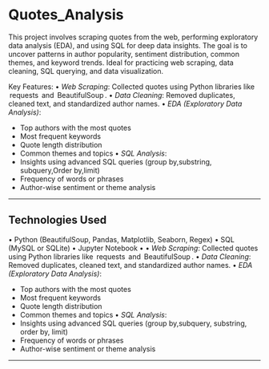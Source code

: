 # Quotes_Analysis
This project involves scraping quotes from the web, performing exploratory data analysis (EDA), and using SQL for deep data insights. The goal is to uncover patterns in author popularity, sentiment distribution, common themes, and keyword trends. Ideal for practicing web scraping, data cleaning, SQL querying, and data visualization.

Key Features:
•⁠  ⁠*Web Scraping*: Collected quotes using Python libraries like ⁠ requests ⁠ and ⁠ BeautifulSoup ⁠.
•⁠  ⁠*Data Cleaning*: Removed duplicates, cleaned text, and standardized author names.
•⁠  ⁠*EDA (Exploratory Data Analysis)*:
  - Top authors with the most quotes
  - Most frequent keywords
  - Quote length distribution
  - Common themes and topics
•⁠  ⁠*SQL Analysis*:
  - Insights using advanced SQL queries (group by,substring, subquery,Order by,limit)
  - Frequency of words or phrases
  - Author-wise sentiment or theme analysis

-------------------------

## Technologies Used

•⁠  ⁠Python (BeautifulSoup, Pandas, Matplotlib, Seaborn, Regex)
•⁠  ⁠SQL (MySQL or SQLite)
•⁠  ⁠Jupyter Notebook
•⁠  •⁠  ⁠*Web Scraping*: Collected quotes using Python libraries like ⁠ requests ⁠ and ⁠ BeautifulSoup ⁠.
•⁠  ⁠*Data Cleaning*: Removed duplicates, cleaned text, and standardized author names.
•⁠  ⁠*EDA (Exploratory Data Analysis)*:
  - Top authors with the most quotes
  - Most frequent keywords
  - Quote length distribution
  - Common themes and topics
•⁠  ⁠*SQL Analysis*:
  - Insights using advanced SQL queries (group by,subquery, substring, order by, limit)
  - Frequency of words or phrases
  - Author-wise sentiment or theme analysis

----------------------

